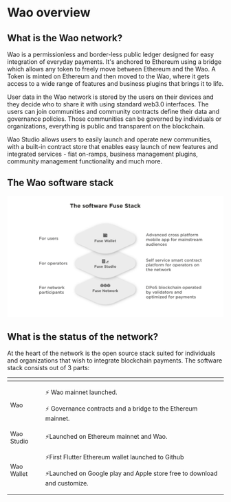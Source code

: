 # Wao overview

## What is the Wao network?

Wao is a permissionless and border-less public ledger designed for easy integration of everyday payments. It's anchored to Ethereum using a bridge which allows any token to freely move between Ethereum and the Wao. A Token is minted on Ethereum and then moved to the Wao, where it gets access to a wide range of features and business plugins that brings it to life.

User data in the Wao network is stored by the users on their devices and they decide who to share it with using standard web3.0 interfaces. The users can join communities and community contracts define their data and governance policies. Those communities can be governed by individuals or organizations, everything is public and transparent on the blockchain.

Wao Studio allows users to easily launch and operate new communities, with a built-in contract store that enables easy launch of new features and integrated services - fiat on-ramps, business management plugins, community management functionality and much more.

## The Wao software stack

![](.gitbook/assets/fuse-network-architecture2.jpg)

## What is the status of the network?

At the heart of the network is the open source stack suited for individuals and organizations that wish to integrate blockchain payments. The software stack consists out of 3 parts:

<table>
  <thead>
    <tr>
      <th style="text-align:left"></th>
      <th style="text-align:left"></th>
    </tr>
  </thead>
  <tbody>
    <tr>
      <td style="text-align:left">Wao</td>
      <td style="text-align:left">
        <p>&#x26A1; Wao mainnet launched.</p>
        <p>&#x26A1; Governance contracts and a bridge to the Ethereum mainnet.</p>
      </td>
    </tr>
    <tr>
      <td style="text-align:left">Wao Studio</td>
      <td style="text-align:left">&#x26A1;Launched on Ethereum mainnet and Wao.</td>
    </tr>
    <tr>
      <td style="text-align:left">Wao Wallet</td>
      <td style="text-align:left">
        <p>&#x26A1;First Flutter Ethereum wallet launched to Github</p>
        <p>&#x26A1;Launched on Google play and Apple store free to download and customize.</p>
      </td>
    </tr>
  </tbody>
</table>

